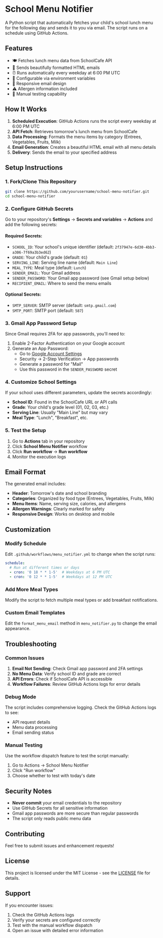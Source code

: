 # School Menu Notifier

A Python script that automatically fetches your child's school lunch menu for the following day and sends it to you via email. The script runs on a schedule using GitHub Actions.

## Features

- 🍽️ Fetches lunch menu data from SchoolCafe API
- 📧 Sends beautifully formatted HTML emails
- ⏰ Runs automatically every weekday at 6:00 PM UTC
- 🔧 Configurable via environment variables
- 📱 Responsive email design
- ⚠️ Allergen information included
- 🧪 Manual testing capability

## How It Works

1. **Scheduled Execution**: GitHub Actions runs the script every weekday at 6:00 PM UTC
2. **API Fetch**: Retrieves tomorrow's lunch menu from SchoolCafe
3. **Data Processing**: Formats the menu items by category (Entrees, Vegetables, Fruits, Milk)
4. **Email Generation**: Creates a beautiful HTML email with all menu details
5. **Delivery**: Sends the email to your specified address

## Setup Instructions

### 1. Fork/Clone This Repository

```bash
git clone https://github.com/yourusername/school-menu-notifier.git
cd school-menu-notifier
```

### 2. Configure GitHub Secrets

Go to your repository's **Settings** → **Secrets and variables** → **Actions** and add the following secrets:

#### Required Secrets:
- `SCHOOL_ID`: Your school's unique identifier (default: `2f37947e-6d30-4bb3-a306-7f69a3b3ed62`)
- `GRADE`: Your child's grade (default: `01`)
- `SERVING_LINE`: Serving line name (default: `Main Line`)
- `MEAL_TYPE`: Meal type (default: `Lunch`)
- `SENDER_EMAIL`: Your Gmail address
- `SENDER_PASSWORD`: Your Gmail app password (see Gmail setup below)
- `RECIPIENT_EMAIL`: Where to send the menu emails

#### Optional Secrets:
- `SMTP_SERVER`: SMTP server (default: `smtp.gmail.com`)
- `SMTP_PORT`: SMTP port (default: `587`)

### 3. Gmail App Password Setup

Since Gmail requires 2FA for app passwords, you'll need to:

1. Enable 2-Factor Authentication on your Google account
2. Generate an App Password:
   - Go to [Google Account Settings](https://myaccount.google.com/)
   - Security → 2-Step Verification → App passwords
   - Generate a password for "Mail"
   - Use this password in the `SENDER_PASSWORD` secret

### 4. Customize School Settings

If your school uses different parameters, update the secrets accordingly:

- **School ID**: Found in the SchoolCafe URL or API calls
- **Grade**: Your child's grade level (01, 02, 03, etc.)
- **Serving Line**: Usually "Main Line" but may vary
- **Meal Type**: "Lunch", "Breakfast", etc.

### 5. Test the Setup

1. Go to **Actions** tab in your repository
2. Click **School Menu Notifier** workflow
3. Click **Run workflow** → **Run workflow**
4. Monitor the execution logs

## Email Format

The generated email includes:

- **Header**: Tomorrow's date and school branding
- **Categories**: Organized by food type (Entrees, Vegetables, Fruits, Milk)
- **Menu Items**: Name, serving size, calories, and allergens
- **Allergen Warnings**: Clearly marked for safety
- **Responsive Design**: Works on desktop and mobile

## Customization

### Modify Schedule

Edit `.github/workflows/menu_notifier.yml` to change when the script runs:

```yaml
schedule:
  # Run at different times or days
  - cron: '0 18 * * 1-5'  # Weekdays at 6 PM UTC
  - cron: '0 12 * * 1-5'  # Weekdays at 12 PM UTC
```

### Add More Meal Types

Modify the script to fetch multiple meal types or add breakfast notifications.

### Custom Email Templates

Edit the `format_menu_email` method in `menu_notifier.py` to change the email appearance.

## Troubleshooting

### Common Issues

1. **Email Not Sending**: Check Gmail app password and 2FA settings
2. **No Menu Data**: Verify school ID and grade are correct
3. **API Errors**: Check if SchoolCafe API is accessible
4. **Workflow Failures**: Review GitHub Actions logs for error details

### Debug Mode

The script includes comprehensive logging. Check the GitHub Actions logs to see:
- API request details
- Menu data processing
- Email sending status

### Manual Testing

Use the workflow dispatch feature to test the script manually:
1. Go to Actions → School Menu Notifier
2. Click "Run workflow"
3. Choose whether to test with today's date

## Security Notes

- **Never commit** your email credentials to the repository
- Use GitHub Secrets for all sensitive information
- Gmail app passwords are more secure than regular passwords
- The script only reads public menu data

## Contributing

Feel free to submit issues and enhancement requests!

## License

This project is licensed under the MIT License - see the [LICENSE](LICENSE) file for details.

## Support

If you encounter issues:
1. Check the GitHub Actions logs
2. Verify your secrets are configured correctly
3. Test with the manual workflow dispatch
4. Open an issue with detailed error information